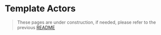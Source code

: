 # Template Actors

> These pages are under construction, if needed, please refer to the previous [README](readme_previous.md)

